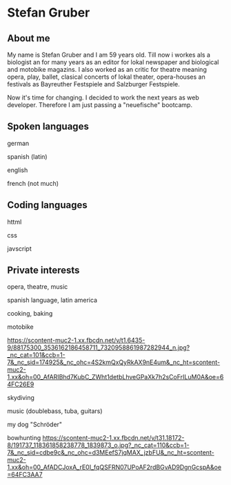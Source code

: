 # Stefan Gruber



   
## About me

My name is Stefan Gruber and I am 59 years old. Till now i workes als a biologist an for many years as an editor for lokal newspaper and biological and motobike magazins. I also worked as an critic for theatre meaning opera, play, ballet, clasical concerts of lokal theater, opera-houses an festivals as Bayreuther Festspiele and Salzburger Festspiele.

Now it's time for changing. I decided to work the next years as web developer. Therefore I am just passing a "neuefische" bootcamp.


## Spoken languages

german

spanish (latin)

english

french (not much)


## Coding languages

httml

css

javscript


## Private interests

opera, theatre, music



spanish language, latin america

cooking, baking

[
](https://scontent-muc2-1.xx.fbcdn.net/v/t1.18169-9/1551716_580019768739649_260973050_n.jpg?_nc_cat=101&ccb=1-7&_nc_sid=19026a&_nc_ohc=JgLNqlRciRYAX_LlGxg&_nc_ht=scontent-muc2-1.xx&oh=00_AfBgowZWYEdjcP9OJcNjOvepi3rIubRVGr30B_K0jFRq2w&oe=64FC2A5B)

motobike

[
](https://scontent-muc2-1.xx.fbcdn.net/v/t1.6435-9/88175300_3536162186458711_7320958861987282944_n.jpg?_nc_cat=101&ccb=1-7&_nc_sid=174925&_nc_ohc=4S2kmQxQyRkAX9nE4um&_nc_ht=scontent-muc2-1.xx&oh=00_AfARIBhd7KubC_ZWht1detbLhveGPaXk7h2sCoFrILuM0A&oe=64FC26E9)https://scontent-muc2-1.xx.fbcdn.net/v/t1.6435-9/88175300_3536162186458711_7320958861987282944_n.jpg?_nc_cat=101&ccb=1-7&_nc_sid=174925&_nc_ohc=4S2kmQxQyRkAX9nE4um&_nc_ht=scontent-muc2-1.xx&oh=00_AfARIBhd7KubC_ZWht1detbLhveGPaXk7h2sCoFrILuM0A&oe=64FC26E9

skydiving

music (doublebass, tuba, guitars)


my dog "Schröder"

[
](https://scontent-muc2-1.xx.fbcdn.net/v/t39.30808-6/365265957_9716178245123710_6822297855155479565_n.jpg?_nc_cat=102&ccb=1-7&_nc_sid=730e14&_nc_ohc=lJv1el_pKYUAX8aOuJQ&_nc_ht=scontent-muc2-1.xx&oh=00_AfBMhXmd_6rH5_OpRtCx-pwSOyQ7GJA-AeaBlyxRJP5VQg&oe=64D92B60)

bowhunting
[
](https://scontent-muc2-1.xx.fbcdn.net/v/t31.18172-8/191737_118361858238778_1839873_o.jpg?_nc_cat=110&ccb=1-7&_nc_sid=cdbe9c&_nc_ohc=d3MEefS7jqMAX_jzbFU&_nc_ht=scontent-muc2-1.xx&oh=00_AfADCJoxA_rE0I_fqQSFRN07UPoAF2rdBGvAD9DgnGcspA&oe=64FC3AA7)https://scontent-muc2-1.xx.fbcdn.net/v/t31.18172-8/191737_118361858238778_1839873_o.jpg?_nc_cat=110&ccb=1-7&_nc_sid=cdbe9c&_nc_ohc=d3MEefS7jqMAX_jzbFU&_nc_ht=scontent-muc2-1.xx&oh=00_AfADCJoxA_rE0I_fqQSFRN07UPoAF2rdBGvAD9DgnGcspA&oe=64FC3AA7




   
